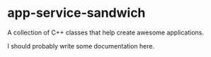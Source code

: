 # app-service-sandwich
A collection of C++ classes that help create awesome applications.

I should probably write some documentation here.

